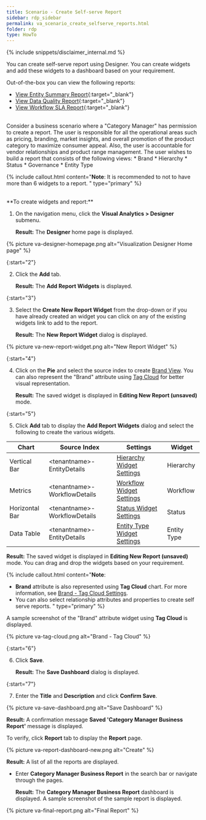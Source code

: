 ```yaml
---
title: Scenario - Create Self-serve Report
sidebar: rdp_sidebar
permalink: va_scenario_create_selfserve_reports.html
folder: rdp
type: HowTo
---
```


{% include snippets/disclaimer_internal.md %} 

You can create self-serve report using Designer. You can create widgets and add these widgets to a dashboard based on your requirement. 

Out-of-the-box you can view the following reports:
* [View Entity Summary Report](/{{site.data.rdp_links_version.APPU}}/va_entity_summary_report.html){:target="_blank"}
* [View Data Quality Report](/{{site.data.rdp_links_version.APPU}}/va_data_quality_report.html){:target="_blank"}
* [View Workflow SLA Report](/{{site.data.rdp_links_version.APPU}}/va_workflow_sla_report.html){:target="_blank"}

<br/>
Consider a business scenario where a "Category Manager" has permission to create a report. The user is responsible for all the operational areas such as pricing, branding, market insights, and overall promotion of the product category to maximize consumer appeal. Also, the user is accountable for vendor relationships and product range management. The user wishes to build a report that consists of the following views:
* Brand 
* Hierarchy
* Status
* Governance
* Entity Type

{% include callout.html content="**Note**: It is recommended to not to have more than 6 widgets to a report.
" type="primary" %}

<br/>
**To create widgets and report:**

1. On the navigation menu, click the **Visual Analytics > Designer** submenu.

   **Result:** The **Designer** home page is displayed.

{% picture va-designer-homepage.png alt="Visualization Designer Home page" %}

{:start="2"}

2. Click the **Add** tab.

   **Result:** The **Add Report Widgets** is displayed.

{:start="3"}

3. Select the **Create New Report Widget** from the drop-down or if you have already created an widget you can click on any of the existing widgets link to add to the report. 

   **Result:** The **New Report Widget** dialog is displayed.

{% picture va-new-report-widget.png alt="New Report Widget" %}

{:start="4"}

4. Click on the **Pie** and select the source index to create [Brand View](va_brand_widget_settings.html). You can also represent the "Brand" attribute using [Tag Cloud](va_tag_cloud_widget_settings.html) for better visual representation.

   **Result:** The saved widget is displayed in **Editing New Report (unsaved)** mode.

{:start="5"}

5. Click **Add** tab to display the **Add Report Widgets** dialog and select the following to create the various widgets.

| Chart | Source Index | Settings | Widget |
| --------- | --------------- | ----------- | ---------- |
| Vertical Bar | \<tenantname>-EntityDetails | [Hierarchy Widget Settings](va_hierarchy_widget_settings.html) | Hierarchy |
| Metrics | \<tenantname>-WorkflowDetails | [Workflow Widget Settings](va_status_widget_settings.html) | Workflow |
| Horizontal Bar | \<tenantname>-WorkflowDetails | [Status Widget Settings](va_status_widget_settings.html) | Status |
| Data Table | \<tenantname>-EntityDetails | [Entity Type Widget Settings](va_entity_type_widget_settings.html) | Entity Type |

   **Result:** The saved widget is displayed in **Editing New Report (unsaved)** mode. You can drag and drop the widgets based on your requirement.

{% include callout.html content="**Note**: 
* **Brand** attribute is also represented using **Tag Cloud** chart. For more information, see [Brand - Tag Cloud Settings](va_tag_cloud_widget_settings.html).
* You can also select relationship attributes and properties to create self serve reports.
" type="primary" %}

A sample screenshot of the "Brand" attribute widget using **Tag Cloud** is displayed.

{% picture va-tag-cloud.png alt="Brand - Tag Cloud" %}

{:start="6"}

6. Click **Save**.

   **Result:** The **Save Dashboard** dialog is displayed. 

{:start="7"}
   
7. Enter the **Title** and **Description** and click **Confirm Save**. 

{% picture va-save-dashboard.png alt="Save Dashboard" %}

   **Result:** A confirmation message **Saved 'Category Manager Business Report'** message is displayed.

To verify, click **Report** tab to display the **Report** page.

{% picture va-report-dashboard-new.png alt="Create" %}

   **Result:** A list of all the reports are displayed.

* Enter **Category Manager Business Report** in the search bar or navigate through the pages. 

   **Result:** The **Category Manager Business Report** dashboard is displayed. A sample screenshot of the sample report is displayed.

{% picture va-final-report.png alt="Final Report" %}